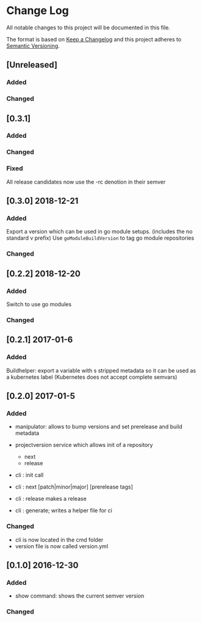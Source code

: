 # Change Log
All notable changes to this project will be documented in this file.

The format is based on [Keep a Changelog](http://keepachangelog.com/) 
and this project adheres to [Semantic Versioning](http://semver.org/).
## [Unreleased]
### Added
### Changed
## [0.3.1]
### Added
### Changed
### Fixed
All release candidates now use the -rc denotion in their semver
## [0.3.0] 2018-12-21
### Added
Export a version which can be used in go module setups. (includes the no standard v prefix)
Use ```goModuleBuildVersion``` to tag go module repositories 
### Changed
## [0.2.2] 2018-12-20
### Added
Switch to use go modules
### Changed
## [0.2.1] 2017-01-6
### Added
Buildhelper: export a variable with s stripped metadata so it can be used as a kubernetes label (Kubernetes does not accept complete semvars)
## [0.2.0] 2017-01-5
### Added
- manipulator: allows to bump versions and set prerelease and build metadata
- projectversion service which allows init of a repository
    + next 
    + release

- cli : init call
- cli : next [patch|minor|major] [prerelease tags]
- cli : release makes a release
- cli : generate; writes a helper file for ci 

### Changed
- cli is now located in the cmd folder
- version file is now called version.yml

## [0.1.0] 2016-12-30
### Added
- show command: shows the current semver version

### Changed

